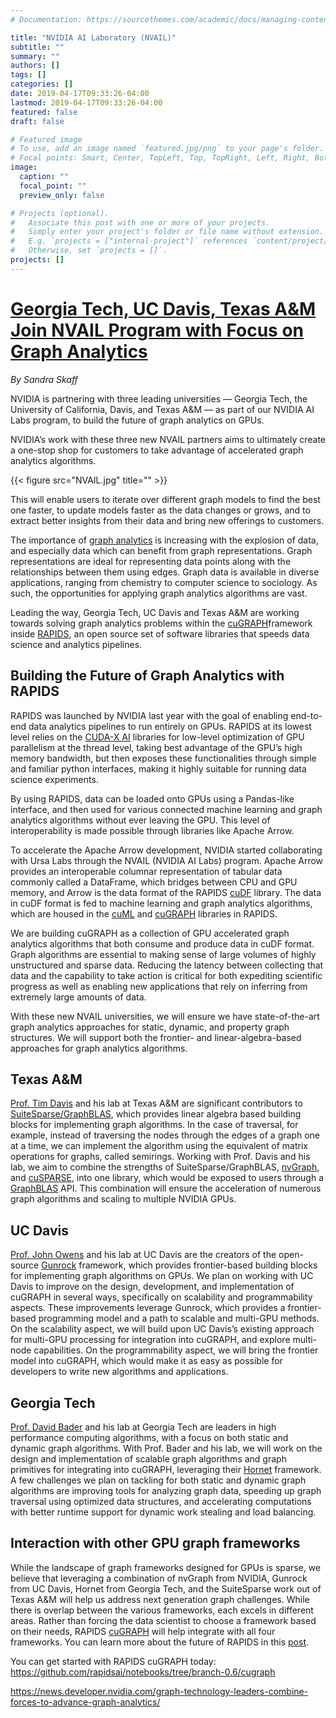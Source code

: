 ```yaml
---
# Documentation: https://sourcethemes.com/academic/docs/managing-content/

title: "NVIDIA AI Laboratory (NVAIL)"
subtitle: ""
summary: ""
authors: []
tags: []
categories: []
date: 2019-04-17T09:33:26-04:00
lastmod: 2019-04-17T09:33:26-04:00
featured: false
draft: false

# Featured image
# To use, add an image named `featured.jpg/png` to your page's folder.
# Focal points: Smart, Center, TopLeft, Top, TopRight, Left, Right, BottomLeft, Bottom, BottomRight.
image:
  caption: ""
  focal_point: ""
  preview_only: false

# Projects (optional).
#   Associate this post with one or more of your projects.
#   Simply enter your project's folder or file name without extension.
#   E.g. `projects = ["internal-project"]` references `content/project/deep-learning/index.md`.
#   Otherwise, set `projects = []`.
projects: []
---
```


# [Georgia Tech, UC Davis, Texas A&M Join NVAIL Program with Focus on Graph Analytics](https://news.developer.nvidia.com/graph-technology-leaders-combine-forces-to-advance-graph-analytics/) #

*By Sandra Skaff*

NVIDIA is partnering with three leading universities — Georgia Tech, the University of California, Davis, and Texas A&M — as part of our NVIDIA AI Labs program, to build the future of graph analytics on GPUs. 

NVIDIA’s work with these three new NVAIL partners aims to ultimately create a one-stop shop for customers to take advantage of accelerated graph analytics algorithms.

{{< figure src="NVAIL.jpg" title="" >}}

This will enable users to iterate over different graph models to find the best one faster, to update models faster as the data changes or grows, and to extract better insights from their data and bring new offerings to customers.

The importance of [graph analytics](https://developer.nvidia.com/discover/graph-analytics) is increasing with the explosion of data, and especially data which can benefit from graph representations. Graph representations are ideal for representing data points along with the relationships between them using edges. Graph data is available in diverse applications, ranging from chemistry to computer science to sociology. As such, the opportunities for applying graph analytics algorithms are vast.

Leading the way, Georgia Tech, UC Davis and Texas A&M are working towards solving graph analytics problems within the [cuGRAPH](https://github.com/rapidsai/cugraph)framework inside [RAPIDS](https://github.com/rapidsai), an open source set of software libraries that speeds data science and analytics pipelines. 

## Building the Future of Graph Analytics with RAPIDS

RAPIDS was launched by NVIDIA last year with the goal of enabling end-to-end data analytics pipelines to run entirely on GPUs.  RAPIDS at its lowest level relies on the [CUDA-X AI](https://www.nvidia.com/en-us/technologies/cuda-x/) libraries for low-level optimization of GPU parallelism at the thread level, taking best advantage of the GPU’s high memory bandwidth, but then exposes these functionalities through simple and familiar python interfaces, making it highly suitable for running data science experiments.

By using RAPIDS, data can be loaded onto GPUs using a Pandas-like interface, and then used for various connected machine learning and graph analytics algorithms without ever leaving the GPU. This level of interoperability is made possible through libraries like Apache Arrow. 

To accelerate the Apache Arrow development, NVIDIA started collaborating with Ursa Labs through the NVAIL (NVIDIA AI Labs) program. Apache Arrow provides an interoperable columnar representation of tabular data commonly called a DataFrame, which bridges between CPU and GPU memory, and Arrow is the data format of the RAPIDS [cuDF](https://github.com/rapidsai/cudf) library. The data in cuDF format is fed to machine learning and graph analytics algorithms, which are housed in the [cuML](https://github.com/rapidsai/cuml) and [cuGRAPH](https://github.com/rapidsai/cugraph) libraries in RAPIDS. 

We are building cuGRAPH as a collection of GPU accelerated graph analytics algorithms that both consume and produce data in cuDF format. Graph algorithms are essential to making sense of large volumes of highly unstructured and sparse data. Reducing the latency between collecting that data and the capability to take action is critical for both expediting scientific progress as well as enabling new applications that rely on inferring from extremely large amounts of data.

With these new NVAIL universities, we will ensure we have state-of-the-art graph analytics approaches for static, dynamic, and property graph structures.  We will support both the frontier- and linear-algebra-based approaches for graph analytics algorithms.

## Texas A&M

[Prof. Tim Davis](http://faculty.cse.tamu.edu/davis/welcome.html) and his lab at Texas A&M are significant contributors to [SuiteSparse/GraphBLAS](http://faculty.cse.tamu.edu/davis/suitesparse.html), which provides linear algebra based building blocks for implementing graph algorithms. In the case of traversal, for example, instead of traversing the nodes through the edges of a graph one at a time, we can implement the algorithm using the equivalent of matrix operations for graphs, called semirings. Working with Prof. Davis and his lab, we aim to combine the strengths of SuiteSparse/GraphBLAS, [nvGraph](https://developer.nvidia.com/nvgraph), and [cuSPARSE](https://developer.nvidia.com/cusparse), into one library, which would be exposed to users through a [GraphBLAS](http://graphblas.org/) API. This combination will ensure the acceleration of numerous graph algorithms and scaling to multiple NVIDIA GPUs.

## UC Davis

[Prof. John Owens](https://www.ece.ucdavis.edu/~jowens/) and his lab at UC Davis are the creators of the open-source [Gunrock](https://github.com/gunrock) framework, which provides frontier-based building blocks for implementing graph algorithms on GPUs. We plan on working with UC Davis to improve on the design, development, and implementation of cuGRAPH in several ways, specifically on scalability and programmability aspects. These improvements leverage Gunrock, which provides a frontier-based programming model and a path to scalable and multi-GPU methods. On the scalability aspect, we will build upon UC Davis’s existing approach for multi-GPU processing for integration into cuGRAPH, and explore multi-node capabilities. On the programmability aspect, we will bring the frontier model into cuGRAPH, which would make it as easy as possible for developers to write new algorithms and applications.

## Georgia Tech

[Prof. David Bader](https://www.cse.gatech.edu/people/david-bader) and his lab at Georgia Tech are leaders in high performance computing algorithms, with a focus on both static and dynamic graph algorithms. With Prof. Bader and his lab, we will work on the design and implementation of scalable graph algorithms and graph primitives for integrating into cuGRAPH, leveraging their [Hornet](https://github.com/hornet-gt/hornet) framework. A few challenges we plan on tackling for both static and dynamic graph algorithms are improving tools for analyzing graph data, speeding up graph traversal using optimized data structures, and accelerating computations with better runtime support for dynamic work stealing and load balancing.

## Interaction with other GPU graph frameworks

While the landscape of graph frameworks designed for GPUs is sparse, we believe that leveraging a combination of  nvGraph from NVIDIA, Gunrock from UC Davis, Hornet from Georgia Tech, and the SuiteSparse work out of Texas A&M will help us address next generation graph challenges.  While there is overlap between the various frameworks, each excels in different areas. Rather than forcing the data scientist to choose a framework based on their needs, RAPIDS [cuGRAPH](https://medium.com/rapids-ai/rapids-cugraph-1ab2d9a39ec6) will help integrate with all four frameworks. You can learn more about the future of RAPIDS in this [post](https://medium.com/rapids-ai/the-road-to-1-0-building-for-the-long-haul-657ae1afdfd6).  

You can get started with RAPIDS cuGRAPH today: https://github.com/rapidsai/notebooks/tree/branch-0.6/cugraph


https://news.developer.nvidia.com/graph-technology-leaders-combine-forces-to-advance-graph-analytics/

